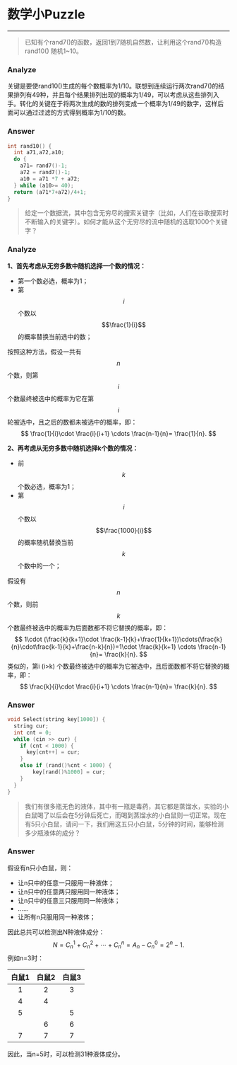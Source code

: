# 数学小Puzzle

---

<!--sec data-title="随机数构造" data-id="math_0" data-show=true ces-->

> 已知有个rand7()的函数，返回1到7随机自然数，让利用这个rand7()构造rand10() 随机1~10。

### Analyze
关键是要使rand10()生成的每个数概率为1/10。联想到连续运行两次rand7()的结果排列有49种，并且每个结果排列出现的概率为1/49，可以考虑从这些排列入手。转化的关键在于将两次生成的数的排列变成一个概率为1/49的数字，这样后面可以通过过滤的方式得到概率为1/10的数。

### Answer
```c
int rand10() {  
  int a71,a72,a10;  
  do {  
    a71= rand7()-1;  
    a72 = rand7()-1;  
    a10 = a71 *7 + a72;  
  } while (a10>= 40);  
  return (a71*7+a72)/4+1; 
} 
```

<!--endsec-->

<!--sec data-title="随机选取关键字" data-id="math_1" data-show=true ces-->

> 给定一个数据流，其中包含无穷尽的搜索关键字（比如，人们在谷歌搜索时不断输入的关键字）。如何才能从这个无穷尽的流中随机的选取1000个关键字？

### Analyze
**1、首先考虑从无穷多数中随机选择一个数的情况：**

* 第一个数必选，概率为1；
* 第 $$i$$ 个数以 $$\frac{1}{i}$$ 的概率替换当前选中的数；

按照这种方法，假设一共有 $$n$$ 个数，则第 $$i$$ 个数最终被选中的概率为它在第 $$i$$ 轮被选中，且之后的数都未被选中的概率，即：
$$
\frac{1}{i}\cdot \frac{i}{i+1} \cdots \frac{n-1}{n}= \frac{1}{n}.
$$

**2、再考虑从无穷多数中随机选择k个数的情况：**

* 前 $$k$$ 个数必选，概率为1；
* 第 $$i$$ 个数以 $$\frac{1000}{i}$$ 的概率随机替换当前 $$k$$ 个数中的一个；

假设有 $$n$$ 个数，则前 $$k$$ 个数最终被选中的概率为后面数都不将它替换的概率，即：
$$
1\cdot (\frac{k}{k+1}\cdot \frac{k-1}{k}+\frac{1}{k+1})\cdots(\frac{k}{n}\cdot\frac{k-1}{k}+\frac{n-k}{n})=1\cdot \frac{k}{k+1} \cdots \frac{n-1}{n}= \frac{k}{n}.
$$
类似的，第i (i>k) 个数最终被选中的概率为它被选中，且后面数都不将它替换的概率，即：
$$
\frac{k}{i}\cdot \frac{i}{i+1} \cdots \frac{n-1}{n}= \frac{k}{n}.
$$


### Answer
```c
void Select(string key[1000]) {
  string cur;
  int cnt = 0;
  while (cin >> cur) {
    if (cnt < 1000) {
      key[cnt++] = cur;
    }
    else if (rand()%cnt < 1000) {
        key[rand()%1000] = cur;
    }
  }
}
```

<!--endsec-->

<!--sec data-title="小白鼠试毒药" data-id="math_2" data-show=true ces-->

> 我们有很多瓶无色的液体，其中有一瓶是毒药，其它都是蒸馏水，实验的小白鼠喝了以后会在5分钟后死亡，而喝到蒸馏水的小白鼠则一切正常。现在有5只小白鼠，请问一下，我们用这五只小白鼠，5分钟的时间，能够检测多少瓶液体的成分？

### Answer
假设有n只小白鼠，则：

* 让n只中的任意一只服用一种液体；
* 让n只中的任意两只服用同一种液体；
* 让n只中的任意三只服用同一种液体；
* ……
* 让所有n只服用同一种液体；

因此总共可以检测出N种液体成分：
$$
N = C_n^1+C_n^2+\cdots+C_n^n = A_n-C_n^0 = 2^n-1.
$$
例如n=3时：

| 白鼠1 | 白鼠2 | 白鼠3 |
|:-----:|:-----:|:-----:|
| 1     | 2     | 3     |
| 4     | 4     |       |
| 5     |       | 5     |
|       | 6     | 6     |
| 7     | 7     | 7     |

因此，当n=5时，可以检测31种液体成分。

<!--endsec-->